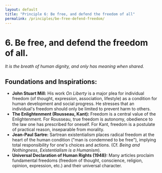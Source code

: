 ```yaml
---
layout: default
title: "Principle 6: Be free, and defend the freedom of all"
permalink: /principles/be-free-defend-freedom/
---
```


# 6. Be free, and defend the freedom of all.
*It is the breath of human dignity, and only has meaning when shared.*

## Foundations and Inspirations:

*   **John Stuart Mill:** His work *On Liberty* is a major plea for individual freedom (of thought, expression, association, lifestyle) as a condition for human development and social progress. He stresses that an individual's freedom should only be limited to prevent harm to others.
*   **The Enlightenment (Rousseau, Kant):** Freedom is a central value of the Enlightenment. For Rousseau, true freedom is autonomy, obedience to the law one has prescribed for oneself. For Kant, freedom is a postulate of practical reason, inseparable from morality.
*   **Jean-Paul Sartre:** Sartrean existentialism places radical freedom at the heart of the human condition ("man is condemned to be free"), implying total responsibility for one's choices and actions. (Cf. *Being and Nothingness*, *Existentialism is a Humanism*).
*   **Universal Declaration of Human Rights (1948):** Many articles proclaim fundamental freedoms (freedom of thought, conscience, religion, opinion, expression, etc.) and their universal character. 